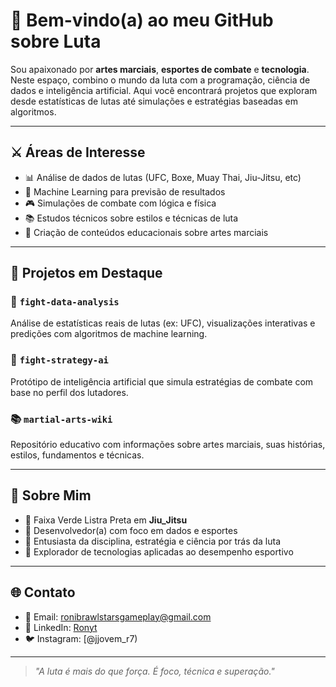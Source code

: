 # 🥋 Bem-vindo(a) ao meu GitHub sobre Luta

Sou apaixonado por **artes marciais**, **esportes de combate** e **tecnologia**. Neste espaço, combino o mundo da luta com a programação, ciência de dados e inteligência artificial. Aqui você encontrará projetos que exploram desde estatísticas de lutas até simulações e estratégias baseadas em algoritmos.

---

## ⚔️ Áreas de Interesse

- 📊 Análise de dados de lutas (UFC, Boxe, Muay Thai, Jiu-Jitsu, etc)
- 🧠 Machine Learning para previsão de resultados
- 🎮 Simulações de combate com lógica e física
- 📚 Estudos técnicos sobre estilos e técnicas de luta
- 💬 Criação de conteúdos educacionais sobre artes marciais

---

## 🧪 Projetos em Destaque

### 🥊 `fight-data-analysis`
Análise de estatísticas reais de lutas (ex: UFC), visualizações interativas e predições com algoritmos de machine learning.

### 🤖 `fight-strategy-ai`
Protótipo de inteligência artificial que simula estratégias de combate com base no perfil dos lutadores.

### 📚 `martial-arts-wiki`
Repositório educativo com informações sobre artes marciais, suas histórias, estilos, fundamentos e técnicas.

---

## 👤 Sobre Mim

- 🥋 Faixa Verde Listra Preta em **Jiu_Jitsu**
- 🧠 Desenvolvedor(a) com foco em dados e esportes
- 🎯 Entusiasta da disciplina, estratégia e ciência por trás da luta
- 🔬 Explorador de tecnologias aplicadas ao desempenho esportivo

---

## 🌐 Contato

- 📧 Email: ronibrawlstarsgameplay@gmail.com  
- 🔗 LinkedIn: [Ronyt](https://www.linkedin.com/in/seunome)  
- 🐦 Instagram: [@jjovem_r7)

---

> *"A luta é mais do que força. É foco, técnica e superação."*
